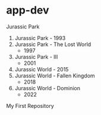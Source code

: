 # app-dev

 Jurassic Park
   1. Jurassic Park
     - 1993
   2. Jurassic Park
     - The Lost World
      - 1997
   3. Jurassic Park
     - III
      - 2001
   4. Jurassic World
     - 2015
   5. Jurassic World
     - Fallen Kingdom
      - 2018
   6. Jurassic World
     - Dominion
      - 2022
    
My First Repository 
